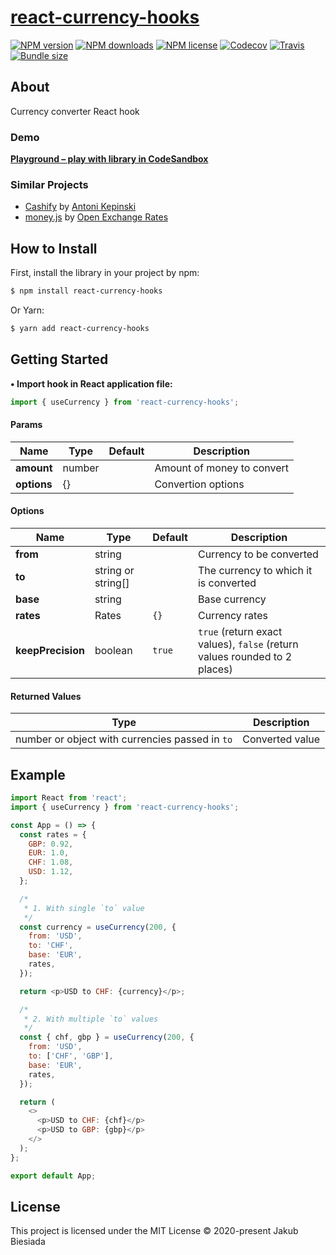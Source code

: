 # [react-currency-hooks](https://github.com/cool-hooks/react-currency-hooks)

[![NPM version](https://img.shields.io/npm/v/react-currency-hooks?style=flat-square)](https://www.npmjs.com/package/react-currency-hooks)
[![NPM downloads](https://img.shields.io/npm/dm/react-currency-hooks?style=flat-square)](https://www.npmjs.com/package/react-currency-hooks)
[![NPM license](https://img.shields.io/npm/l/react-currency-hooks?style=flat-square)](https://www.npmjs.com/package/react-currency-hooks)
[![Codecov](https://img.shields.io/codecov/c/github/cool-hooks/react-currency-hooks?style=flat-square)](https://codecov.io/gh/cool-hooks/react-currency-hooks)
[![Travis](https://img.shields.io/travis/cool-hooks/react-currency-hooks/master?style=flat-square)](https://travis-ci.org/cool-hooks/react-currency-hooks)
[![Bundle size](https://img.shields.io/bundlephobia/min/react-currency-hooks?style=flat-square)](https://bundlephobia.com/result?p=react-currency-hooks)

## About

Currency converter React hook

### Demo

**[Playground – play with library in CodeSandbox](https://codesandbox.io/s/react-currency-hooks-l3b1l)**

### Similar Projects

- [Cashify](https://github.com/xxczaki/cashify/) by [Antoni Kepinski](https://github.com/xxczaki/)
- [money.js](https://github.com/openexchangerates/money.js/) by [Open Exchange Rates](https://github.com/openexchangerates/)

## How to Install

First, install the library in your project by npm:

```sh
$ npm install react-currency-hooks
```

Or Yarn:

```sh
$ yarn add react-currency-hooks
```

## Getting Started

**• Import hook in React application file:**

```js
import { useCurrency } from 'react-currency-hooks';
```

#### Params

| Name        | Type   | Default | Description                |
| ----------- | ------ | ------- | -------------------------- |
| **amount**  | number | ` `     | Amount of money to convert |
| **options** | {}     | ` `     | Convertion options         |

#### Options

| Name              | Type               | Default | Description                                                               |
| ----------------- | ------------------ | ------- | ------------------------------------------------------------------------- |
| **from**          | string             | ` `     | Currency to be converted                                                  |
| **to**            | string or string[] | ` `     | The currency to which it is converted                                     |
| **base**          | string             | ` `     | Base currency                                                             |
| **rates**         | Rates              | `{}`    | Currency rates                                                            |
| **keepPrecision** | boolean            | `true`  | `true` (return exact values), `false` (return values rounded to 2 places) |

#### Returned Values

| Type                                            | Description     |
| ----------------------------------------------- | --------------- |
| number or object with currencies passed in `to` | Converted value |

## Example

```js
import React from 'react';
import { useCurrency } from 'react-currency-hooks';

const App = () => {
  const rates = {
    GBP: 0.92,
    EUR: 1.0,
    CHF: 1.08,
    USD: 1.12,
  };

  /*
   * 1. With single `to` value
   */
  const currency = useCurrency(200, {
    from: 'USD',
    to: 'CHF',
    base: 'EUR',
    rates,
  });

  return <p>USD to CHF: {currency}</p>;

  /*
   * 2. With multiple `to` values
   */
  const { chf, gbp } = useCurrency(200, {
    from: 'USD',
    to: ['CHF', 'GBP'],
    base: 'EUR',
    rates,
  });

  return (
    <>
      <p>USD to CHF: {chf}</p>
      <p>USD to GBP: {gbp}</p>
    </>
  );
};

export default App;
```

## License

This project is licensed under the MIT License © 2020-present Jakub Biesiada

